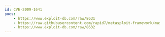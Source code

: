 ```yaml
---
id: CVE-2009-1641
pocs:
    - https://www.exploit-db.com/raw/8631
    - https://raw.githubusercontent.com/rapid7/metasploit-framework/master/modules/exploits/windows/fileformat/shadow_stream_recorder_bof.rb
    - https://www.exploit-db.com/raw/8632
---
```

